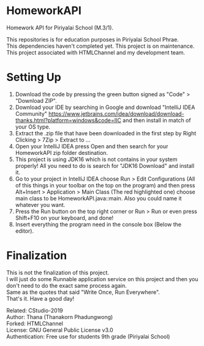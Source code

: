 # HomeworkAPI
Homework API for Piriyalai School (M.3/1).<br/>

This repositories is for education purposes in Piriyalai School Phrae.<br/>
This dependencies haven't completed yet. This project is on maintenance.<br/>
This project associated with HTMLChannel and my development team.<br/>

# Setting Up
1. Download the code by pressing the green button signed as "Code" > "Download ZIP".<br/>
2. Download your IDE by searching in Google and download "IntelliJ IDEA Community" https://www.jetbrains.com/idea/download/download-thanks.html?platform=windows&code=IIC and then install in match of your OS type.<br/>
3. Extract the .zip file that have been downloaded in the first step by Right Clicking > 7Zip > Extract to ...<br/>
4. Open your IntelliJ IDEA press Open and then search for your HomeworkAPI zip folder destination.<br/>
5. This project is using JDK16 which is not contains in your system properly! All you need to do is search for "JDK16 Download" and install it.<br/>
6. Go to your project in IntelliJ IDEA choose Run > Edit Configurations (All of this things in your toolbar on the top on the program) and then press Alt+Insert > Application > Main Class (The red highlighted one) choose main class to be HomeworkAPI.java::main. Also you could name it whatever you want.<br/>
7. Press the Run button on the top right corner or Run > Run or even press Shift+F10 on your keyboard, and done!<br/>
8. Insert everything the program need in the console box (Below the editor).<br/>

# Finalization

This is not the finalization of this project.<br/>
I will just do some Runnable application service on this project and then you don't need to do the exact same process again.<br/>
Same as the quotes that said "Write Once, Run Everywhere".<br/>
That's it. Have a good day!<br/>

Related: CStudio-2019<br/>
Author: Thana (Thanakorn Phadungwong)<br/>
Forked: HTMLChannel<br/>
License: GNU General Public License v3.0<br/>
Authentication: Free use for students 9th grade (Piriyalai School)<br/>
